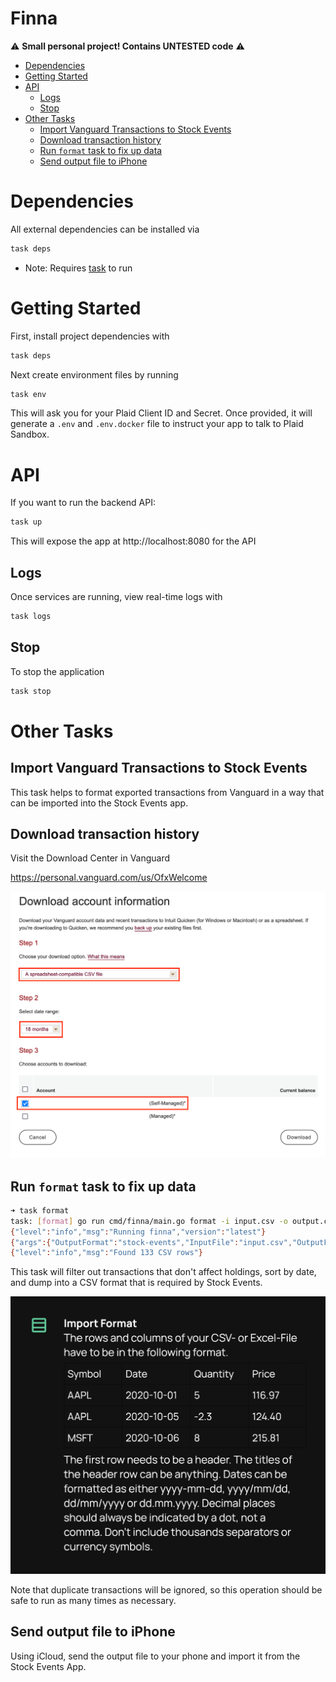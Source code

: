 # Finna <!-- omit in toc -->

⚠️ **Small personal project! Contains UNTESTED code** ⚠️

- [Dependencies](#dependencies)
- [Getting Started](#getting-started)
- [API](#api)
  - [Logs](#logs)
  - [Stop](#stop)
- [Other Tasks](#other-tasks)
  - [Import Vanguard Transactions to Stock Events](#import-vanguard-transactions-to-stock-events)
  - [Download transaction history](#download-transaction-history)
  - [Run `format` task to fix up data](#run-format-task-to-fix-up-data)
  - [Send output file to iPhone](#send-output-file-to-iphone)


# Dependencies
All external dependencies can be installed via
```bash
task deps
```
- Note: Requires [task](https://taskfile.dev/#/installation) to run

# Getting Started
First, install project dependencies with
```bash
task deps
```

Next create environment files by running
```bash
task env
```

This will ask you for your Plaid Client ID and Secret. Once provided, it will generate a `.env` and `.env.docker` file to instruct your app to talk to Plaid Sandbox.

# API
If you want to run the backend API:
```bash
task up
```
This will expose the app at http://localhost:8080 for the API
## Logs
Once services are running, view real-time logs with
```bash
task logs
```

## Stop
To stop the application
```bash
task stop
```

# Other Tasks
## Import Vanguard Transactions to Stock Events
This task helps to format exported transactions from Vanguard in a way that can be imported into the Stock Events app.
## Download transaction history
Visit the Download Center in Vanguard

https://personal.vanguard.com/us/OfxWelcome

![download-center.png](images/download-center.png)

## Run `format` task to fix up data

```bash
➜ task format
task: [format] go run cmd/finna/main.go format -i input.csv -o output.csv
{"level":"info","msg":"Running finna","version":"latest"}
{"args":{"OutputFormat":"stock-events","InputFile":"input.csv","OutputFile":"output.csv"},"level":"info","msg":"Running format command"}
{"level":"info","msg":"Found 133 CSV rows"}
```

This task will filter out transactions that don't affect holdings, sort by date, and dump into a CSV format that is required by Stock Events.

![stock-events-instructions.jpeg](images/stock-events-instructions.jpeg)

Note that duplicate transactions will be ignored, so this operation should be safe to run as many times as necessary.

## Send output file to iPhone
Using iCloud, send the output file to your phone and import it from the Stock Events App.
